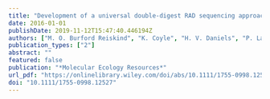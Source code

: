 ```yaml
---
title: "Development of a universal double-digest RAD sequencing approach for a group of nonmodel, ecologically and economically important insect and fish taxa"
date: 2016-01-01
publishDate: 2019-11-12T15:47:40.446194Z
authors: ["M. O. Burford Reiskind", "K. Coyle", "H. V. Daniels", "P. Labadie", "M. H. Reiskind", "N. B. Roberts", "R. B. Roberts", "J. Schaff", "E. L. Vargo"]
publication_types: ["2"]
abstract: ""
featured: false
publication: "*Molecular Ecology Resources*"
url_pdf: "https://onlinelibrary.wiley.com/doi/abs/10.1111/1755-0998.12527 https://onlinelibrary.wiley.com/doi/full/10.1111/1755-0998.12527"
doi: "10.1111/1755-0998.12527"
---
```


